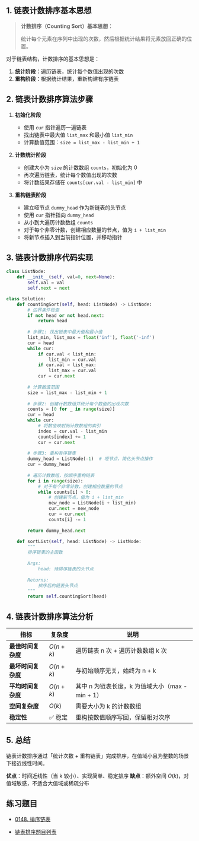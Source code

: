 ## 1. 链表计数排序基本思想

> **计数排序（Counting Sort）基本思想**：
> 
> 统计每个元素在序列中出现的次数，然后根据统计结果将元素放回正确的位置。

对于链表结构，计数排序的基本思想是：
1. **统计阶段**：遍历链表，统计每个数值出现的次数
2. **重构阶段**：根据统计结果，重新构建有序链表



## 2. 链表计数排序算法步骤


1. **初始化阶段**
   - 使用 `cur` 指针遍历一遍链表
   - 找出链表中最大值 `list_max` 和最小值 `list_min`
   - 计算数值范围：`size = list_max - list_min + 1`

2. **计数统计阶段**
   - 创建大小为 `size` 的计数数组 `counts`，初始化为 0
   - 再次遍历链表，统计每个数值出现的次数
   - 将计数结果存储在 `counts[cur.val - list_min]` 中

3. **重构链表阶段**
   - 建立哑节点 `dummy_head` 作为新链表的头节点
   - 使用 `cur` 指针指向 `dummy_head`
   - 从小到大遍历计数数组 `counts`
   - 对于每个非零计数，创建相应数量的节点，值为 `i + list_min`
   - 将新节点插入到当前指针位置，并移动指针


## 3. 链表计数排序代码实现

```python
class ListNode:
    def __init__(self, val=0, next=None):
        self.val = val
        self.next = next

class Solution:
    def countingSort(self, head: ListNode) -> ListNode:
        # 边界条件检查
        if not head or not head.next:
            return head
        
        # 步骤1: 找出链表中最大值和最小值
        list_min, list_max = float('inf'), float('-inf')
        cur = head
        while cur:
            if cur.val < list_min:
                list_min = cur.val
            if cur.val > list_max:
                list_max = cur.val
            cur = cur.next
        
        # 计算数值范围
        size = list_max - list_min + 1
        
        # 步骤2: 创建计数数组并统计每个数值的出现次数
        counts = [0 for _ in range(size)]
        cur = head
        while cur:
            # 将数值映射到计数数组的索引
            index = cur.val - list_min
            counts[index] += 1
            cur = cur.next
        
        # 步骤3: 重构有序链表
        dummy_head = ListNode(-1)  # 哑节点，简化头节点操作
        cur = dummy_head
        
        # 遍历计数数组，按顺序重构链表
        for i in range(size):
            # 对于每个非零计数，创建相应数量的节点
            while counts[i] > 0:
                # 创建新节点，值为 i + list_min
                new_node = ListNode(i + list_min)
                cur.next = new_node
                cur = cur.next
                counts[i] -= 1
        
        return dummy_head.next

    def sortList(self, head: ListNode) -> ListNode:
        """
        排序链表的主函数
        
        Args:
            head: 待排序链表的头节点
            
        Returns:
            排序后的链表头节点
        """
        return self.countingSort(head)
```

## 4. 链表计数排序算法分析

| 指标 | 复杂度 | 说明 |
|------|--------|------|
| **最佳时间复杂度** | $O(n + k)$ | 遍历链表 n 次 + 遍历计数数组 k 次 |
| **最坏时间复杂度** | $O(n + k)$ | 与初始顺序无关，始终为 n + k |
| **平均时间复杂度** | $O(n + k)$ | 其中 n 为链表长度，k 为值域大小（max - min + 1） |
| **空间复杂度** | $O(k)$ | 需要大小为 k 的计数数组 |
| **稳定性** | ✅ 稳定 | 重构按数值顺序写回，保留相对次序 |

## 5. 总结

链表计数排序通过「统计次数 + 重构链表」完成排序，在值域小且为整数的场景下接近线性时间。

**优点**：时间近线性（当 k 较小）、实现简单、稳定排序
**缺点**：额外空间 $O(k)$，对值域敏感，不适合大值域或稀疏分布

## 练习题目

- [0148. 排序链表](https://github.com/ITCharge/AlgoNote/tree/main/docs/solutions/0100-0199/sort-list.md)

- [链表排序题目列表](https://github.com/ITCharge/AlgoNote/tree/main/docs/00_preface/00_06_categories_list.md#%E9%93%BE%E8%A1%A8%E6%8E%92%E5%BA%8F%E9%A2%98%E7%9B%AE)
